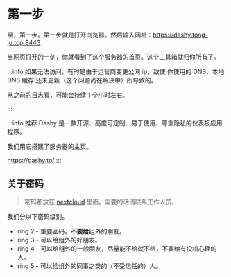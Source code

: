 # 第一步

啊，第一步。第一步就是打开浏览器。然后输入网址：https://dashy.tong-ju.top:8443

当网页打开的一刻，你就看到了这个服务器的首页。这个工具箱就归你所有了。

:::info
如果无法访问，有时是由于运营商变更公网 ip，致使 你使用的 DNS、本地 DNS 缓存 还未更新（这个问题尚在解决中）所导致的。

从之前的日志看，可能会持续 1 个小时左右。

:::

:::info 推荐
Dashy 是一款开源、高度可定制、易于使用、尊重隐私的仪表板应用程序。

我们用它搭建了服务器的主页。

https://dashy.to/
:::

## 关于密码

> 密码都放在 [nextcloud](https://nextcloud.tong-ju.top:8443) 里面。需要的话请联系工作人员。

我们分以下密码级别。

- ring 2 - 重要密码。**不要给**组外的朋友。
- ring 3 - 可以给组外的好朋友。
- ring 4 - 可以给组外的一般朋友，尽量能不给就不给，不要给有投机心理的人。
- ring 5 - 可以给组外的同事之类的（不受信任的）人。
